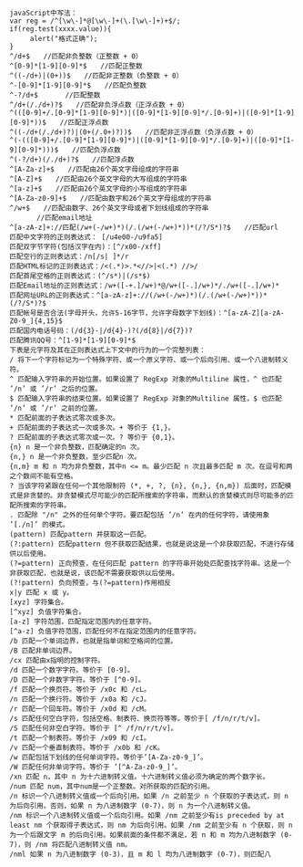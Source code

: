     javaScript中写法：
    var reg = /^[\w\-]*@[\w\-]+(\.[\w\-]+)+$/;
    if(reg.test(xxxx.value)){
         alert("格式正确");
    }
    ^/d+$　　//匹配非负整数（正整数 + 0） 
    ^[0-9]*[1-9][0-9]*$　　//匹配正整数 
    ^((-/d+)|(0+))$　　//匹配非正整数（负整数 + 0） 
    ^-[0-9]*[1-9][0-9]*$　　//匹配负整数 
    ^-?/d+$　　　　//匹配整数 
    ^/d+(/./d+)?$　　//匹配非负浮点数（正浮点数 + 0） 
    ^(([0-9]+/.[0-9]*[1-9][0-9]*)|([0-9]*[1-9][0-9]*/.[0-9]+)|([0-9]*[1-9][0-9]*))$　　//匹配正浮点数 
    ^((-/d+(/./d+)?)|(0+(/.0+)?))$　　//匹配非正浮点数（负浮点数 + 0） 
    ^(-(([0-9]+/.[0-9]*[1-9][0-9]*)|([0-9]*[1-9][0-9]*/.[0-9]+)|([0-9]*[1-9][0-9]*)))$　　//匹配负浮点数 
    ^(-?/d+)(/./d+)?$　　//匹配浮点数 
    ^[A-Za-z]+$　　//匹配由26个英文字母组成的字符串 
    ^[A-Z]+$　　//匹配由26个英文字母的大写组成的字符串 
    ^[a-z]+$　　//匹配由26个英文字母的小写组成的字符串 
    ^[A-Za-z0-9]+$　　//匹配由数字和26个英文字母组成的字符串 
    ^/w+$　　//匹配由数字、26个英文字母或者下划线组成的字符串 
    　　　　//匹配email地址 
    ^[a-zA-z]+://匹配(/w+(-/w+)*)(/.(/w+(-/w+)*))*(/?/S*)?$　　//匹配url 
    匹配中文字符的正则表达式： [/u4e00-/u9fa5] 
    匹配双字节字符(包括汉字在内)：[^/x00-/xff] 
    匹配空行的正则表达式：/n[/s| ]*/r 
    匹配HTML标记的正则表达式：/<(.*)>.*<//>|<(.*) //>/ 
    匹配首尾空格的正则表达式：(^/s*)|(/s*$) 
    匹配Email地址的正则表达式：/w+([-+.]/w+)*@/w+([-.]/w+)*/./w+([-.]/w+)* 
    匹配网址URL的正则表达式：^[a-zA-z]+://(/w+(-/w+)*)(/.(/w+(-/w+)*))*(/?/S*)?$ 
    匹配帐号是否合法(字母开头，允许5-16字节，允许字母数字下划线)：^[a-zA-Z][a-zA-Z0-9_]{4,15}$ 
    匹配国内电话号码：(/d{3}-|/d{4}-)?(/d{8}|/d{7})? 
    匹配腾讯QQ号：^[1-9]*[1-9][0-9]*$ 
    下表是元字符及其在正则表达式上下文中的行为的一个完整列表： 
    / 将下一个字符标记为一个特殊字符、或一个原义字符、或一个后向引用、或一个八进制转义符。 
    ^ 匹配输入字符串的开始位置。如果设置了 RegExp 对象的Multiline 属性，^ 也匹配 ’/n’ 或 ’/r’ 之后的位置。 
    $ 匹配输入字符串的结束位置。如果设置了 RegExp 对象的Multiline 属性，$ 也匹配 ’/n’ 或 ’/r’ 之前的位置。 
    * 匹配前面的子表达式零次或多次。 
    + 匹配前面的子表达式一次或多次。+ 等价于 {1,}。 
    ? 匹配前面的子表达式零次或一次。? 等价于 {0,1}。 
    {n} n 是一个非负整数，匹配确定的n 次。 
    {n,} n 是一个非负整数，至少匹配n 次。 
    {n,m} m 和 n 均为非负整数，其中n <= m。最少匹配 n 次且最多匹配 m 次。在逗号和两之个数间不能有空格。 
    ? 当该字符紧跟在任何一个其他限制符 (*, +, ?, {n}, {n,}, {n,m}) 后面时，匹配模式是非贪婪的。非贪婪模式尽可能少的匹配所搜索的字符串，而默认的贪婪模式则尽可能多的匹配所搜索的字符串。 
    . 匹配除 "/n" 之外的任何单个字符。要匹配包括 ’/n’ 在内的任何字符，请使用象 ’[./n]’ 的模式。 
    (pattern) 匹配pattern 并获取这一匹配。 
    (?:pattern) 匹配pattern 但不获取匹配结果，也就是说这是一个非获取匹配，不进行存储供以后使用。 
    (?=pattern) 正向预查，在任何匹配 pattern 的字符串开始处匹配查找字符串。这是一个非获取匹配，也就是说，该匹配不需要获取供以后使用。 
    (?!pattern) 负向预查，与(?=pattern)作用相反 
    x|y 匹配 x 或 y。 
    [xyz] 字符集合。 
    [^xyz] 负值字符集合。 
    [a-z] 字符范围，匹配指定范围内的任意字符。 
    [^a-z] 负值字符范围，匹配任何不在指定范围内的任意字符。 
    /b 匹配一个单词边界，也就是指单词和空格间的位置。 
    /B 匹配非单词边界。 
    /cx 匹配由x指明的控制字符。 
    /d 匹配一个数字字符。等价于 [0-9]。 
    /D 匹配一个非数字字符。等价于 [^0-9]。 
    /f 匹配一个换页符。等价于 /x0c 和 /cL。 
    /n 匹配一个换行符。等价于 /x0a 和 /cJ。 
    /r 匹配一个回车符。等价于 /x0d 和 /cM。 
    /s 匹配任何空白字符，包括空格、制表符、换页符等等。等价于[ /f/n/r/t/v]。 
    /S 匹配任何非空白字符。等价于 [^ /f/n/r/t/v]。 
    /t 匹配一个制表符。等价于 /x09 和 /cI。 
    /v 匹配一个垂直制表符。等价于 /x0b 和 /cK。 
    /w 匹配包括下划线的任何单词字符。等价于’[A-Za-z0-9_]’。 
    /W 匹配任何非单词字符。等价于 ’[^A-Za-z0-9_]’。 
    /xn 匹配 n，其中 n 为十六进制转义值。十六进制转义值必须为确定的两个数字长。 
    /num 匹配 num，其中num是一个正整数。对所获取的匹配的引用。 
    /n 标识一个八进制转义值或一个后向引用。如果 /n 之前至少 n 个获取的子表达式，则 n 为后向引用。否则，如果 n 为八进制数字 (0-7)，则 n 为一个八进制转义值。 
    /nm 标识一个八进制转义值或一个后向引用。如果 /nm 之前至少有is preceded by at least nm 个获取得子表达式，则 nm 为后向引用。如果 /nm 之前至少有 n 个获取，则 n 为一个后跟文字 m 的后向引用。如果前面的条件都不满足，若 n 和 m 均为八进制数字 (0-7)，则 /nm 将匹配八进制转义值 nm。 
    /nml 如果 n 为八进制数字 (0-3)，且 m 和 l 均为八进制数字 (0-7)，则匹配八